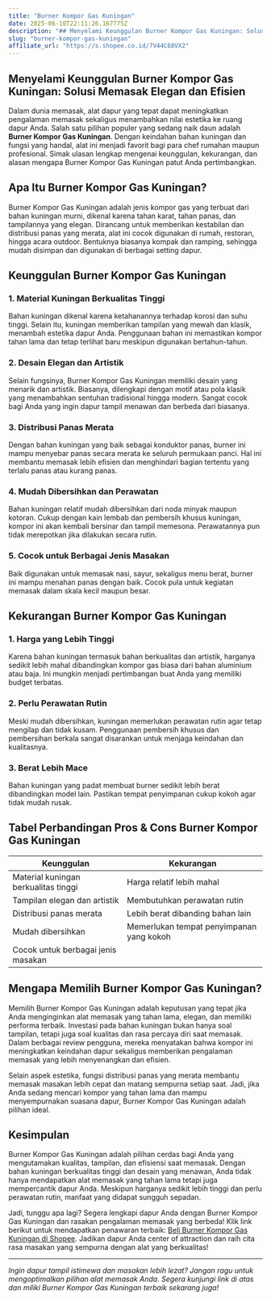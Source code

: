 ```yaml
---
title: "Burner Kompor Gas Kuningan"
date: 2025-06-10T22:11:26.167775Z
description: "## Menyelami Keunggulan Burner Kompor Gas Kuningan: Solusi Memasak Elegan dan Efisien..."
slug: "burner-kompor-gas-kuningan"
affiliate_url: "https://s.shopee.co.id/7V44C68VX2"
---
```

## Menyelami Keunggulan Burner Kompor Gas Kuningan: Solusi Memasak Elegan dan Efisien

Dalam dunia memasak, alat dapur yang tepat dapat meningkatkan pengalaman memasak sekaligus menambahkan nilai estetika ke ruang dapur Anda. Salah satu pilihan populer yang sedang naik daun adalah **Burner Kompor Gas Kuningan**. Dengan keindahan bahan kuningan dan fungsi yang handal, alat ini menjadi favorit bagi para chef rumahan maupun profesional. Simak ulasan lengkap mengenai keunggulan, kekurangan, dan alasan mengapa Burner Kompor Gas Kuningan patut Anda pertimbangkan.

## Apa Itu Burner Kompor Gas Kuningan?

Burner Kompor Gas Kuningan adalah jenis kompor gas yang terbuat dari bahan kuningan murni, dikenal karena tahan karat, tahan panas, dan tampilannya yang elegan. Dirancang untuk memberikan kestabilan dan distribusi panas yang merata, alat ini cocok digunakan di rumah, restoran, hingga acara outdoor. Bentuknya biasanya kompak dan ramping, sehingga mudah disimpan dan digunakan di berbagai setting dapur.

## Keunggulan Burner Kompor Gas Kuningan

### 1. Material Kuningan Berkualitas Tinggi

Bahan kuningan dikenal karena ketahanannya terhadap korosi dan suhu tinggi. Selain itu, kuningan memberikan tampilan yang mewah dan klasik, menambah estetika dapur Anda. Penggunaan bahan ini memastikan kompor tahan lama dan tetap terlihat baru meskipun digunakan bertahun-tahun.

### 2. Desain Elegan dan Artistik

Selain fungsinya, Burner Kompor Gas Kuningan memiliki desain yang menarik dan artistik. Biasanya, dilengkapi dengan motif atau pola klasik yang menambahkan sentuhan tradisional hingga modern. Sangat cocok bagi Anda yang ingin dapur tampil menawan dan berbeda dari biasanya.

### 3. Distribusi Panas Merata

Dengan bahan kuningan yang baik sebagai konduktor panas, burner ini mampu menyebar panas secara merata ke seluruh permukaan panci. Hal ini membantu memasak lebih efisien dan menghindari bagian tertentu yang terlalu panas atau kurang panas.

### 4. Mudah Dibersihkan dan Perawatan

Bahan kuningan relatif mudah dibersihkan dari noda minyak maupun kotoran. Cukup dengan kain lembab dan pembersih khusus kuningan, kompor ini akan kembali bersinar dan tampil memesona. Perawatannya pun tidak merepotkan jika dilakukan secara rutin.

### 5. Cocok untuk Berbagai Jenis Masakan

Baik digunakan untuk memasak nasi, sayur, sekaligus menu berat, burner ini mampu menahan panas dengan baik. Cocok pula untuk kegiatan memasak dalam skala kecil maupun besar.

## Kekurangan Burner Kompor Gas Kuningan

### 1. Harga yang Lebih Tinggi

Karena bahan kuningan termasuk bahan berkualitas dan artistik, harganya sedikit lebih mahal dibandingkan kompor gas biasa dari bahan aluminium atau baja. Ini mungkin menjadi pertimbangan buat Anda yang memiliki budget terbatas.

### 2. Perlu Perawatan Rutin

Meski mudah dibersihkan, kuningan memerlukan perawatan rutin agar tetap mengilap dan tidak kusam. Penggunaan pembersih khusus dan pembersihan berkala sangat disarankan untuk menjaga keindahan dan kualitasnya.

### 3. Berat Lebih Mace

Bahan kuningan yang padat membuat burner sedikit lebih berat dibandingkan model lain. Pastikan tempat penyimpanan cukup kokoh agar tidak mudah rusak.

## Tabel Perbandingan Pros & Cons Burner Kompor Gas Kuningan

| Keunggulan                     | Kekurangan                         |
|--------------------------------|-----------------------------------|
| Material kuningan berkualitas tinggi | Harga relatif lebih mahal          |
| Tampilan elegan dan artistik  | Membutuhkan perawatan rutin     |
| Distribusi panas merata       | Lebih berat dibanding bahan lain |
| Mudah dibersihkan            | Memerlukan tempat penyimpanan yang kokoh |
| Cocok untuk berbagai jenis masakan |                                     |

## Mengapa Memilih Burner Kompor Gas Kuningan?

Memilih Burner Kompor Gas Kuningan adalah keputusan yang tepat jika Anda menginginkan alat memasak yang tahan lama, elegan, dan memiliki performa terbaik. Investasi pada bahan kuningan bukan hanya soal tampilan, tetapi juga soal kualitas dan rasa percaya diri saat memasak. Dalam berbagai review pengguna, mereka menyatakan bahwa kompor ini meningkatkan keindahan dapur sekaligus memberikan pengalaman memasak yang lebih menyenangkan dan efisien.

Selain aspek estetika, fungsi distribusi panas yang merata membantu memasak masakan lebih cepat dan matang sempurna setiap saat. Jadi, jika Anda sedang mencari kompor yang tahan lama dan mampu menyempurnakan suasana dapur, Burner Kompor Gas Kuningan adalah pilihan ideal.

## Kesimpulan

Burner Kompor Gas Kuningan adalah pilihan cerdas bagi Anda yang mengutamakan kualitas, tampilan, dan efisiensi saat memasak. Dengan bahan kuningan berkualitas tinggi dan desain yang menawan, Anda tidak hanya mendapatkan alat memasak yang tahan lama tetapi juga mempercantik dapur Anda. Meskipun harganya sedikit lebih tinggi dan perlu perawatan rutin, manfaat yang didapat sungguh sepadan.

Jadi, tunggu apa lagi? Segera lengkapi dapur Anda dengan Burner Kompor Gas Kuningan dan rasakan pengalaman memasak yang berbeda! Klik link berikut untuk mendapatkan penawaran terbaik: [Beli Burner Kompor Gas Kuningan di Shopee](https://s.shopee.co.id/7V44C68VX2). Jadikan dapur Anda center of attraction dan raih cita rasa masakan yang sempurna dengan alat yang berkualitas!

---

*Ingin dapur tampil istimewa dan masakan lebih lezat? Jangan ragu untuk mengoptimalkan pilihan alat memasak Anda. Segera kunjungi link di atas dan miliki Burner Kompor Gas Kuningan terbaik sekarang juga!*